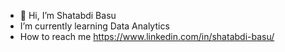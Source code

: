- 👋 Hi, I’m Shatabdi Basu
-  I’m currently learning Data Analytics
-  How to reach me https://www.linkedin.com/in/shatabdi-basu/

